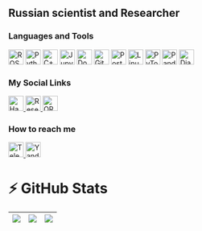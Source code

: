 ## Russian scientist and Researcher

### Languages and Tools

<div align="left">
  <a href="https://www.ros.org/"><img src="https://img.shields.io/badge/ROS-ROS-9B3D00?logo=ros&logoColor=white&style=for-the-badge" height="30" alt="ROS logo" /></a>
  <a href="https://www.python.org/"><img src="https://img.shields.io/badge/Python-3776AB?logo=python&logoColor=white&style=for-the-badge" height="30" alt="Python logo" /></a>
  <a href="https://isocpp.org/"><img src="https://img.shields.io/badge/C%2B%2B-00599C?logo=cplusplus&logoColor=white&style=for-the-badge" height="30" alt="C++ logo" /></a>
  <a href="https://jupyter.org/"><img src="https://img.shields.io/badge/Jupyter-F37626?logo=jupyter&logoColor=white&style=for-the-badge" height="30" alt="Jupyter logo" /></a>
  <a href="https://www.docker.com/"><img src="https://img.shields.io/badge/Docker-2496ED?logo=docker&logoColor=white&style=for-the-badge" height="30" alt="Docker logo" /></a>
  <a href="https://git-scm.com/"><img src="https://img.shields.io/badge/Git-F05032?logo=git&logoColor=white&style=for-the-badge" height="30" alt="Git logo" /></a>
  <a href="https://www.postgresql.org/"><img src="https://img.shields.io/badge/PostgreSQL-4169E1?logo=postgresql&logoColor=white&style=for-the-badge" height="30" alt="PostgreSQL logo" /></a>
  <a href="https://www.linux.org/"><img src="https://img.shields.io/badge/Linux-FCC624?logo=linux&logoColor=black&style=for-the-badge" height="30" alt="Linux logo" /></a>
  <a href="https://pytorch.org/"><img src="https://img.shields.io/badge/PyTorch-EE4C2C?logo=pytorch&logoColor=white&style=for-the-badge" height="30" alt="PyTorch logo" /></a>
  <a href="https://pandas.pydata.org/"><img src="https://img.shields.io/badge/Pandas-150458?logo=pandas&logoColor=white&style=for-the-badge" height="30" alt="Pandas logo" /></a>
  <a href="https://www.djangoproject.com/"><img src="https://img.shields.io/badge/Django-092E20?logo=django&logoColor=white&style=for-the-badge" height="30" alt="Django logo" /></a>


</div>

### My Social Links

<div align="left">

<a href="https://habr.com/ru/users/anton_shbk/publications/articles/">
    <img src="https://img.shields.io/badge/Habr-FF5E00?logo=habr&logoColor=white&style=for-the-badge" height="30" alt="Habr logo" />
</a>
<a href="https://www.researchgate.net/profile/Anton-Pisarenko-2">
    <img src="https://img.shields.io/badge/ResearchGate-00B2A9?logo=researchgate&logoColor=white&style=for-the-badge" height="30" alt="ResearchGate logo" />
</a>
<a href="https://orcid.org/0000-0002-9853-2982">
    <img src="https://img.shields.io/badge/ORCiD-A6CE39?logo=orcid&logoColor=white&style=for-the-badge" height="30" alt="ORCiD logo" />
</a>

</div>

### How to reach me

<div align="left">

<a href="https://t.me/antonSHBK">
    <img src="https://img.shields.io/badge/Telegram-0088CC?logo=telegram&logoColor=white&style=for-the-badge" height="30" alt="Telegram logo" />
</a>
<a href="mailto:anton42@yandex.ru">
    <img src="https://img.shields.io/badge/Yandex%20Mail-FFCC00?logo=maildotru&logoColor=black&style=for-the-badge" height="30" alt="Yandex Mail logo" />
</a>


</div>


# ⚡ GitHub Stats
<div>

<!-- [![Top Languages](https://github-readme-stats.vercel.app/api/top-langs/?username=AntonSHBK&layout=donut&theme=radical&size_weight=0&count_weight=1)](https://github.com/AntonSHBK) -->
<!-- [![AntonSHBK's github stats](https://github-readme-stats.vercel.app/api?username=AntonSHBK&show_icons=true?count_private=true&theme=radical)](https://github.com/AntonSHBK) -->

<!-- https://github.com/tipsy/profile-summary-for-github?tab=readme-ov-file -->
|![](https://github-profile-summary-cards.vercel.app/api/cards/stats?username=AntonSHBK&theme=dracula)|![](https://github-profile-summary-cards.vercel.app/api/cards/repos-per-language?username=AntonSHBK&theme=dracula)|![](https://github-profile-summary-cards.vercel.app/api/cards/most-commit-language?username=AntonSHBK&theme=dracula)|
|-----|------|------|

</div>

<!-- # ⚡ GitHub Repositories -->

<!-- <style>
  table {
    width: 100%;
  }
  td {
    padding: 10px;
    vertical-align: top;
  }
  img {
    border-radius: 8px;
    box-shadow: 0px 4px 8px rgba(0, 0, 0, 0.2);
  }
  h3 {
    margin-top: 0;
  }
  p {
    margin-bottom: 5px;
  }
  a {
    text-decoration: none;
    color: #0366d6;
  }
  a:hover {
    text-decoration: underline;
  }
</style>

<table>
  <tr>
    <td>
      <img src="https://github.com/AntonSHBK/mobile_robot_base_ros1/blob/main/imgs/priview.jpg?raw=true" alt="Project Image 1" width="200px" height="auto">
    </td>
    <td>
      <h3>Mobile Robot Simulation in ROS Noetic and Gazebo</h3>
      <p>This project demonstrates the process of creating simulation models for various types of robots and manipulators, with a detailed explanation of building a URDF model of a four-wheeled mobile robot using ROS Noetic and Gazebo. It includes the development and design of the model, as well as integration with simulation environments and programming of robot behavior.</p>
      <p><a href="https://github.com/AntonSHBK/mobile_robot_base_ros1" target="_blank">Go to repository</a></p>
    </td>
  </tr>
  <tr>
    <td>
      <img src="https://github.com/AntonSHBK/mobile_robot_base_ros1/blob/main/imgs/priview.jpg?raw=true" alt="Project Image 1" width="200px" height="auto">
    </td>
    <td>
      <h3>Mobile Robot Simulation in ROS Noetic and Gazebo</h3>
      <p>This project demonstrates the process of creating simulation models for various types of robots and manipulators, with a detailed explanation of building a URDF model of a four-wheeled mobile robot using ROS Noetic and Gazebo. It includes the development and design of the model, as well as integration with simulation environments and programming of robot behavior.</p>
      <p><a href="https://github.com/AntonSHBK/mobile_robot_base_ros1" target="_blank">Go to repository</a></p>
    </td>
  </tr>
  <tr>
    <td>
      <img src="https://github.com/AntonSHBK/mobile_robot_base_ros1/blob/main/imgs/priview.jpg?raw=true" alt="Project Image 1" width="200px" height="auto">
    </td>
    <td>
      <h3>Mobile Robot Simulation in ROS Noetic and Gazebo</h3>
      <p>This project demonstrates the process of creating simulation models for various types of robots and manipulators, with a detailed explanation of building a URDF model of a four-wheeled mobile robot using ROS Noetic and Gazebo. It includes the development and design of the model, as well as integration with simulation environments and programming of robot behavior.</p>
      <p><a href="https://github.com/AntonSHBK/mobile_robot_base_ros1" target="_blank">Go to repository</a></p>
    </td>
  </tr>
</table> -->


